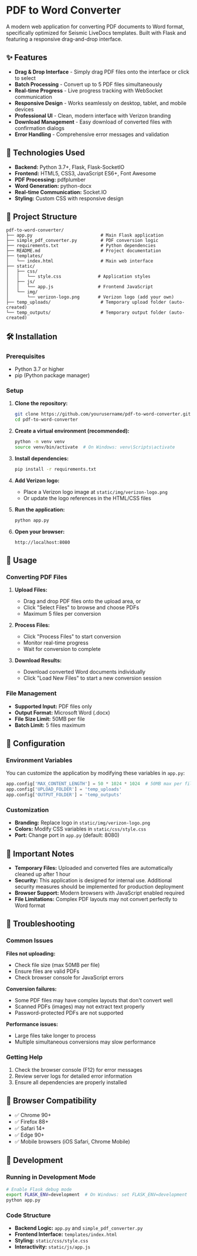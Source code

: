 # PDF to Word Converter

A modern web application for converting PDF documents to Word format, specifically optimized for Seismic LiveDocs templates. Built with Flask and featuring a responsive drag-and-drop interface.

## ✨ Features

- **Drag & Drop Interface** - Simply drag PDF files onto the interface or click to select
- **Batch Processing** - Convert up to 5 PDF files simultaneously
- **Real-time Progress** - Live progress tracking with WebSocket communication
- **Responsive Design** - Works seamlessly on desktop, tablet, and mobile devices
- **Professional UI** - Clean, modern interface with Verizon branding
- **Download Management** - Easy download of converted files with confirmation dialogs
- **Error Handling** - Comprehensive error messages and validation

## 🚀 Technologies Used

- **Backend:** Python 3.7+, Flask, Flask-SocketIO
- **Frontend:** HTML5, CSS3, JavaScript ES6+, Font Awesome
- **PDF Processing:** pdfplumber
- **Word Generation:** python-docx
- **Real-time Communication:** Socket.IO
- **Styling:** Custom CSS with responsive design

## 📁 Project Structure

```
pdf-to-word-converter/
├── app.py                          # Main Flask application
├── simple_pdf_converter.py         # PDF conversion logic
├── requirements.txt                # Python dependencies
├── README.md                       # Project documentation
├── templates/
│   └── index.html                  # Main web interface
├── static/
│   ├── css/
│   │   └── style.css              # Application styles
│   ├── js/
│   │   └── app.js                 # Frontend JavaScript
│   └── img/
│       └── verizon-logo.png       # Verizon logo (add your own)
├── temp_uploads/                   # Temporary upload folder (auto-created)
└── temp_outputs/                   # Temporary output folder (auto-created)
```

## 🛠️ Installation

### Prerequisites

- Python 3.7 or higher
- pip (Python package manager)

### Setup

1. **Clone the repository:**
   ```bash
   git clone https://github.com/yourusername/pdf-to-word-converter.git
   cd pdf-to-word-converter
   ```

2. **Create a virtual environment (recommended):**
   ```bash
   python -m venv venv
   source venv/bin/activate  # On Windows: venv\Scripts\activate
   ```

3. **Install dependencies:**
   ```bash
   pip install -r requirements.txt
   ```

4. **Add Verizon logo:**
   - Place a Verizon logo image at `static/img/verizon-logo.png`
   - Or update the logo references in the HTML/CSS files

5. **Run the application:**
   ```bash
   python app.py
   ```

6. **Open your browser:**
   ```
   http://localhost:8080
   ```

## 📖 Usage

### Converting PDF Files

1. **Upload Files:**
   - Drag and drop PDF files onto the upload area, or
   - Click "Select Files" to browse and choose PDFs
   - Maximum 5 files per conversion

2. **Process Files:**
   - Click "Process Files" to start conversion
   - Monitor real-time progress
   - Wait for conversion to complete

3. **Download Results:**
   - Download converted Word documents individually
   - Click "Load New Files" to start a new conversion session

### File Management

- **Supported Input:** PDF files only
- **Output Format:** Microsoft Word (.docx)
- **File Size Limit:** 50MB per file
- **Batch Limit:** 5 files maximum

## 🔧 Configuration

### Environment Variables

You can customize the application by modifying these variables in `app.py`:

```python
app.config['MAX_CONTENT_LENGTH'] = 50 * 1024 * 1024  # 50MB max per file
app.config['UPLOAD_FOLDER'] = 'temp_uploads'
app.config['OUTPUT_FOLDER'] = 'temp_outputs'
```

### Customization

- **Branding:** Replace logo in `static/img/verizon-logo.png`
- **Colors:** Modify CSS variables in `static/css/style.css`
- **Port:** Change port in `app.py` (default: 8080)

## 🚨 Important Notes

- **Temporary Files:** Uploaded and converted files are automatically cleaned up after 1 hour
- **Security:** This application is designed for internal use. Additional security measures should be implemented for production deployment
- **Browser Support:** Modern browsers with JavaScript enabled required
- **File Limitations:** Complex PDF layouts may not convert perfectly to Word format

## 🐛 Troubleshooting

### Common Issues

**Files not uploading:**
- Check file size (max 50MB per file)
- Ensure files are valid PDFs
- Check browser console for JavaScript errors

**Conversion failures:**
- Some PDF files may have complex layouts that don't convert well
- Scanned PDFs (images) may not extract text properly
- Password-protected PDFs are not supported

**Performance issues:**
- Large files take longer to process
- Multiple simultaneous conversions may slow performance

### Getting Help

1. Check the browser console (F12) for error messages
2. Review server logs for detailed error information
3. Ensure all dependencies are properly installed

## 📱 Browser Compatibility

- ✅ Chrome 90+
- ✅ Firefox 88+
- ✅ Safari 14+
- ✅ Edge 90+
- ✅ Mobile browsers (iOS Safari, Chrome Mobile)

## 🔄 Development

### Running in Development Mode

```bash
# Enable Flask debug mode
export FLASK_ENV=development  # On Windows: set FLASK_ENV=development
python app.py
```

### Code Structure

- **Backend Logic:** `app.py` and `simple_pdf_converter.py`
- **Frontend Interface:** `templates/index.html`
- **Styling:** `static/css/style.css`
- **Interactivity:** `static/js/app.js`
